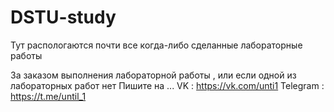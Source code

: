 # DSTU-study

Тут распологаются почти все когда-либо сделанные лабораторные работы

За заказом выполнения лабораторной работы , или если одной из лабораторных работ нет
Пишите на ...
VK : https://vk.com/unti1
Telegram : https://t.me/until_1
